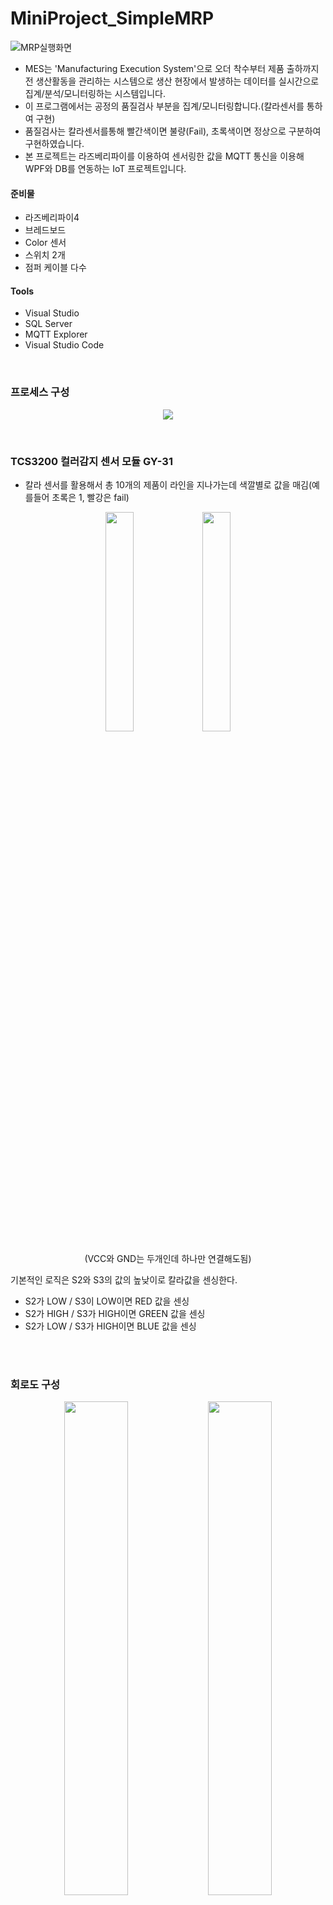 # MiniProject_SimpleMRP
![MRP실행화면](https://github.com/SeoDongWoo1216/MiniProject_SimpleMRP/blob/main/Image/ProcessView_%EC%8B%A4%ED%96%89%ED%99%94%EB%A9%B4.gif)
- MES는 'Manufacturing Execution System'으로 오더 착수부터 제품 출하까지 전 생산활동을 관리하는 시스템으로 생산 현장에서 발생하는 데이터를 실시간으로 집계/분석/모니터링하는 시스템입니다.
- 이 프로그램에서는 공정의 품질검사 부분을 집계/모니터링합니다.(칼라센서를 통하여 구현)
- 품질검사는 칼라센서를통해 빨간색이면 불량(Fail), 초록색이면 정상으로 구분하여 구현하였습니다.
- 본 프로젝트는 라즈베리파이를 이용하여 센서링한 값을 MQTT 통신을 이용해 WPF와 DB를 연동하는 IoT 프로젝트입니다.


#### 준비물
- 라즈베리파이4
- 브레드보드
- Color 센서
- 스위치 2개
- 점퍼 케이블 다수

#### Tools
- Visual Studio
- SQL Server
- MQTT Explorer
- Visual Studio Code

<br>

### 프로세스 구성 
<p align = "center" >
  <img src = "https://github.com/SeoDongWoo1216/MiniProject_SimpleMRP/blob/main/Image/MRP%ED%94%84%EB%A1%9C%EC%A0%9D%ED%8A%B8%EB%AA%A9%ED%91%9C01.png"  >
</p>

<br>

### TCS3200 컬러감지 센서 모듈 GY-31
- 칼라 센서를 활용해서 총 10개의 제품이 라인을 지나가는데 색깔별로 값을 매김(예를들어 초록은 1, 빨강은 fail)
<p align = "center" >
  <img src = "https://github.com/SeoDongWoo1216/MiniProject_SimpleMRP/blob/main/Image/Colorsenser01.jpg" width="30%" height="30%" >
  <img src = "https://github.com/SeoDongWoo1216/MiniProject_SimpleMRP/blob/main/Image/Colorsenser02.png" width="30%" height="30%" >
</p>

<p align = "center" >
(VCC와 GND는 두개인데 하나만 연결해도됨)
</p>

기본적인 로직은 S2와 S3의 값의 높낮이로 칼라값을 센싱한다.
- S2가 LOW / S3이 LOW이면 RED 값을 센싱
- S2가 HIGH / S3가 HIGH이면 GREEN 값을 센싱
- S2가 LOW / S3가 HIGH이면 BLUE 값을 센싱

<br><br>

### 회로도 구성
<p align = "center" >
  <img src = "https://github.com/SeoDongWoo1216/MiniProject_SimpleMRP/blob/main/Image/%ED%9A%8C%EB%A1%9C%EB%8F%8401.png" width="45%" height="45%" >
  <img src = "https://github.com/SeoDongWoo1216/MiniProject_SimpleMRP/blob/main/Image/%ED%9A%8C%EB%A1%9C%EB%8F%8402.png" width="45%" height="45%" >
</p>


<p align = "center" >
  <img src = "https://github.com/SeoDongWoo1216/MiniProject_SimpleMRP/blob/main/Image/%ED%9A%8C%EB%A1%9C%EB%8F%8403.jpg" width="50%" height="50%" >
</p>


1. TCS3200의 VCC 하나의 Pin에 Pi 브레드보드 (+)에 연결
2. S1을 브레드보드 (+)와 연결
3. S0를 브레드보드 (-)와 연결
4. LED를 브레드보드 (+)와 연결
5. GND를 브레드보드 (-)에 연결
6. 스위치 한쪽 단자는 브레드보드의 +, 나머지 단자는 Pi의 VCC와 연결
7. 3, 5의 연결했던 -부분에 Pi의 GND를 연결<br>
---------------------- 이때 스위치를 눌렀을때 불이 들어와야한다. ------------------------- <br>
(칼라센서 위쪽(브레드보드에 안꼽은) 부분)
8. S3을 Pi의 GPIO24에 연결
9. S2을 Pi의GPIO23에 연결
10. OUT을 Pi의 GPIO25에 연결

<br>

### 칼라센서 실행 코드
```python
# machine01.py  소스코드
## 라이브러리 추가
import time
import datetime as dt
from typing import OrderedDict
import RPi.GPIO as GPIO
import paho.mqtt.client as mqtt
import json

s2 = 23 # Raspberry pi PIN 23
s3 = 24 # Raspberry pi PIN 24
out = 25 # Raspberry pi PIN 25
NUM_CYCLES = 10

dev_id = 'MACHINE01'
broker_address = '210.119.12.87'       # 브로커 주소 : 본인 컴퓨터의 IP
pub_topic = 'factory1/machine1/data/'  # 토픽

# Mosquito를 활용하여 MQTT방식으로 json 형태의 데이터를 전달
def send_data(param, red, green, blue):  # 누를때마다 데이터를 넘겨줌
    message = ''
    if param == 'GREEN':  # 녹색이면 OK
        message = 'OK'
    elif param == 'RED':  # 빨강이면 FAIL
        message = 'FAIL'
    elif param == 'CONN':
        message = 'CONNECTED'
    else:
        message = 'ERROR'

    # 날짜를 저장하면서 strftime으로 우리가 원하는 날짜로 표현해줌(년, 월, 일, 시, 분, 초, ms)
    currtime = dt.datetime.now().strftime('%Y-%m-%d %H:%M:%S.%f')  

    #json data generate
    raw_data = OrderedDict()
    raw_data['DEV_ID'] = dev_id 
    raw_data['PRC_TIME'] = currtime  # 시간에 지남에따라 데이터가 바뀜
    raw_data['PRC_MSG'] = message    # 조건문에 의해 반복적으로 데이터 바뀜
    raw_data['PARAM'] = param 
    raw_data['RED'] = red 
    raw_data['GREEN'] = green 
    raw_data['BLUE'] = blue 

    # publish 데이터 변환
    pub_data = json.dumps(raw_data, ensure_ascii = False, indent = '\t')  # json으로 반환
    print(pub_data)

    # mqtt_publish
    client2.publish(pub_topic, pub_data)  # 퍼블리쉬 함수에는 토픽을 보냄



def read_value(a2, a3):  # 값 2개를 받아서 처리할 함수(Low, High 값을 받음)
    GPIO.output(s2, a2)
    GPIO.output(s3, a3)
    # 센서 조정시간 설정

    time.sleep(0.3)

    start = time.time()  # 현재 시간
    for impule_count in range(NUM_CYCLES):
        GPIO.wait_for_edge(out, GPIO.FALLING)

    end = (time.time() - start)
    return NUM_CYCLES / end  # 색상결과 리턴


## GPIO 설정
def setup():
    GPIO.setmode(GPIO.BCM)
    GPIO.setup(s2, GPIO.OUT)  # 신호를 보내주므로 out
    GPIO.setup(s3, GPIO.OUT)
    GPIO.setup(out, GPIO.IN, pull_up_down = GPIO.PUD_UP)  # 센서결과 받기
    
## 반복하면서 일처리
def loop():  
    result = ''

    while True:
        red = read_value(GPIO.LOW, GPIO.LOW) # s2 LOW, s3 LOW
        time.sleep(0.1)  # 0.1초 딜레이
        green = read_value(GPIO.HIGH, GPIO.HIGH) # s2 HIHG, s3 HIHG
        time.sleep(0.1)
        blue = read_value(GPIO.LOW, GPIO.HIGH)
        
        print('red = {0}, green = {1}, blue = {2}'.format(red, green, blue))
        if(red < 50): continue  # 센서가 빨간색을 잘 못알아먹어서 코드로 오류 제어
        #if(red > 2000 or green > 2000 or  blue > 2000): continue

        if (red > green) and (red > blue):
            result = 'RED'
            send_data(result, red, green, blue)
        elif(green > red) and (green > blue):
            result = 'GREEN'
            send_data(result, red, green, blue)
        else:
            result = 'ERROR'

        
        time.sleep(1)

# MQTT 초기화
client2 = mqtt.Client(dev_id)   # 그냥 client는 import를 추가하는 등의 얽혀있는게 많아서 client2로 선언
client2.connect(broker_address) # 브로커가 서버를 접속할 수 있게 해줌
print('MQTT Client connected')  # 접속이 잘 됬는지 확인용 print를 콘솔에 출력

if __name__ == '__main__':      # 우리가 아는 메인함수
    setup()
    send_data('CONN', None, None, None)   # 접속 시작 이후에 MQTT에 접속 성공 메세지 전달
    # None은 NULL과 같음

    try:
        loop()
    except KeyboardInterrupt:   # 오류발생하면 잡히는 catch문과 같음
        GPIO.cleanup()
```

<br>

- 위의 이미지처럼 회로를 구성하고, 라즈베리파이에 위의 코드를 실행해줍니다. <br>
- 이때 스위치를 누르면 칼라센서에있는 LED가 켜지면서 센서가 작동되는데, 이때 빨간색이나 초록색 물체를 갖다댄 상태로 켜주면 센서가 감지됩니다.

<p align = "center">
  <img src = "https://github.com/SeoDongWoo1216/MiniProject_SimpleMRP/blob/main/Image/%EC%84%BC%EC%84%9C%EC%9E%91%EB%8F%99.gif">
</p>

<p align = "center">
  (스위치를 눌렀을때 센서 작동)
</p>

<p align = "center">
  <img src = "https://github.com/SeoDongWoo1216/MiniProject_SimpleMRP/blob/main/Image/machine01%EC%8B%A4%ED%96%89%ED%99%94%EB%A9%B4.png">
</p>

<br>

<p align = "center">
machine01.py 실행화면 <br>
(물체의 색깔에따라 red, green, blue의 값이 확 뛰는 것을 확인할 수 있다)
</p>
<br>

### DB 물리 설계
<p align = "center" >
 <img src = "https://github.com/SeoDongWoo1216/MiniProject_SimpleMRP/blob/main/Query/DB_Diagram.PNG">
</p>


## UI 구성(WPF, Winforms)

### [Winforms(connect UI)]()


### [WPF(Main UI)](https://github.com/SeoDongWoo1216/MiniProject_SimpleMRP/tree/main/MRPApp)
[UI 소스코드 분석](https://github.com/SeoDongWoo1216/MiniProject_SimpleMRP/tree/main/MRPApp)

<p align = "center" >
  <img src = "https://github.com/SeoDongWoo1216/MiniProject_SimpleMRP/blob/main/Image/MRP_UI_%EC%8B%A4%ED%96%89%ED%99%94%EB%A9%B4.gif"
</p>

<p align = "center" >
UI 실행화면
</p>

<br>

### 다음은


<br>

## 뭐 추가할까

<br>
